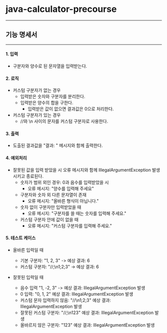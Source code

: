 # java-calculator-precourse

***

## 기능 명세서

***

#### 1. 입력

- 구분자와 양수로 된 문자열을 입력받는다.

#### 2. 로직

- 커스텀 구분자가 없는 경우
    - 입력받은 숫자와 구분자를 분리한다.
    - 입력받은 양수의 합을 구한다.
        - 입력받은 값이 없으면 결과값은 0으로 처리한다.
- 커스텀 구분자가 있는 경우
    - //와 \n 사이의 문자를 커스텀 구분자로 사용한다.

#### 3. 출력

- 도출된 결과값을 "결과: " 메시지와 함께 출력한다.

#### 4. 예외처리

- 잘못된 값을 입력 받았을 시 오류 메시지와 함께 IllegalArgumentException 발생시키고 종료된다.
    - 숫자가 범위 외인 경우: 0과 음수를 입력받았을 시
        - 오류 메시지: "양수를 입력해 주세요"
    - 구분자와 숫자 외 다른 문자열이 존재
        - 오류 메시지: "올바른 형식이 아닙니다."
    - 숫자 없이 구분자만 입력받았을 때
        - 오류 메시지: "구분자를 쓸 때는 숫자를 입력해 주세요."
    - 커스텀 구분자 안에 값이 없을 때
        - 오류 메시지: "커스텀 구분자를 입력해 주세요."

#### 5. 테스트 케이스

- 올바른 입력일 때
    - 기본 구분자: "1, 2, 3" -> 예상 결과: 6
    - 커스텀 구분자: "//;\n1;2;3" -> 예상 결과: 6

- 잘못된 입력일 때
    - 음수 입력  "1, -2, 3" -> 예상 결과: IllegalArgumentException 발생
    - 0 입력: "0, 1, 2" 예상 결과: IllegalArgumentException 발생
    - 커스텀 문자 입력하지 않음: "//\n1;2;3" 예상 결과: IllegalArgumentException 발생
    - 잘못된 커스텀 구분자: "//;\n1$2$3" 예상 결과: IllegalArgumentException 발생
    - 올바르지 않은 구분자: "1$2$3" 예상 결과: IllegalArgumentException 발생
